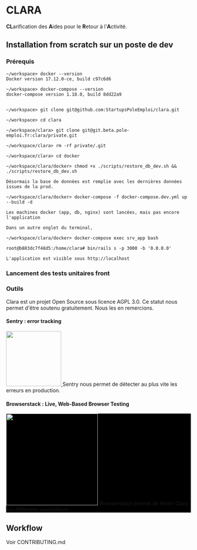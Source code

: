 # CLARA

**CL**arification des **A**ides pour le **R**etour à l'**A**ctivité.

## Installation from scratch sur un poste de dev

### Prérequis

```
~/workspace> docker --version
Docker version 17.12.0-ce, build c97c6d6

~/workspace> docker-compose --version
docker-compose version 1.18.0, build 8dd22a9


~/workspace> git clone git@github.com:StartupsPoleEmploi/clara.git

~/workspace> cd clara

~/workspace/clara> git clone git@git.beta.pole-emploi.fr:clara/private.git

~/workspace/clara> rm -rf private/.git

~/workspace/clara> cd docker 

~/workspace/clara/docker> chmod +x ./scripts/restore_db_dev.sh && ./scripts/restore_db_dev.sh

Désormais la base de données est remplie avec les dernières données issues de la prod.

~/workspace/clara/docker> docker-compose -f docker-compose.dev.yml up --build -d

Les machines docker (app, db, nginx) sont lancées, mais pas encore l'application

Dans un autre onglet du terminal, 

~/workspace/clara/docker> docker-compose exec srv_app bash

root@b883dc7f48d5:/home/clara# bin/rails s -p 3000 -b '0.0.0.0'

L'application est visible sous http://localhost

```

### Lancement des tests unitaires front

### Outils 
Clara est un projet Open Source sous licence AGPL 3.0. 
Ce statut nous permet d'être soutenu gratuitement. Nous les en remercions.

#### Sentry : error tracking
<p>
  <a href="https://sentry.io">
  <img src="https://sentry-brand.storage.googleapis.com/sentry-logo-black.png" width="150"/>
 </a>
Sentry nous permet de détecter au plus vite les erreurs en production.

</p>

#### Browserstack : Live, Web-Based Browser Testing
<p style="background-color: black;">
 <a href="https://www.browserstack.com/">
  <img src="https://www.browserstack.com/images/layout/browserstack-logo-600x315.png" width="250"/>
 </a>
 Browserstack permet de tester Clara sur différents navigateurs.
</p>

## Workflow

Voir CONTRIBUTING.md
